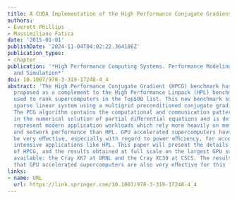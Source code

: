 ```yaml
---
title: A CUDA Implementation of the High Performance Conjugate Gradient Benchmark
authors:
- Everett Phillips
- Massimiliano Fatica
date: '2015-01-01'
publishDate: '2024-11-04T04:02:22.364186Z'
publication_types:
- chapter
publication: '*High Performance Computing Systems. Performance Modeling, Benchmarking,
  and Simulation*'
doi: 10.1007/978-3-319-17248-4_4
abstract: 'The High Performance Conjugate Gradient (HPCG) benchmark has been recently
  proposed as a complement to the High Performance Linpack (HPL) benchmark currently
  used to rank supercomputers in the Top500 list. This new benchmark solves a large
  sparse linear system using a multigrid preconditioned conjugate gradient (PCG) algorithm.
  The PCG algorithm contains the computational and communication patterns prevalent
  in the numerical solution of partial diﬀerential equations and is designed to better
  represent modern application workloads which rely more heavily on memory system
  and network performance than HPL. GPU accelerated supercomputers have proved to
  be very eﬀective, especially with regard to power eﬃciency, for accelerating compute
  intensive applications like HPL. This paper will present the details of a CUDA implementation
  of HPCG, and the results obtained at full scale on the largest GPU supercomputers
  available: the Cray XK7 at ORNL and the Cray XC30 at CSCS. The results indicate
  that GPU accelerated supercomputers are also very eﬀective for this type of workload.'
links:
- name: URL
  url: https://link.springer.com/10.1007/978-3-319-17248-4_4
---
```

